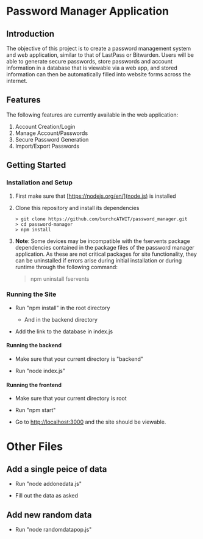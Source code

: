 # Password Manager Application

## Introduction

The objective of this project is to create a password management system and web application, similar to that of LastPass or Bitwarden. Users will be able to generate secure passwords, store passwords and account information in a database that is viewable via a web app, and stored information can then be automatically filled into website forms across the internet.

## Features

The following features are currently available in the web application:

1. Account Creation/Login
2. Manage Account/Passwords 
3. Secure Password Generation
4. Import/Export Passwords

## Getting Started

### Installation and Setup

1. First make sure that [https://nodejs.org/en/](node.js) is installed

2. Clone this repository and install its dependencies

    ~~~
    > git clone https://github.com/burchcATWIT/password_manager.git
    > cd password-manager
    > npm install
    ~~~

3. **Note**: Some devices may be incompatible with the fservents package dependencies contained in the package files of the password manager application.     As these are not critical packages for site functionality, they can be uninstalled if errors arise during initial installation or during runtime         through the following command:

     > npm uninstall fservents

### Running the Site


- Run "npm install" in the root directory
  - And in the backend directory

- Add the link to the database in index.js

#### Running the backend

- Make sure that your current directory is "backend"

- Run "node index.js"

#### Running the frontend

- Make sure that your current directory is root

- Run "npm start"

- Go to [http://localhost:3000](http://localhost:3000) and the site should be viewable.

# Other Files

## Add a single peice of data

- Run "node addonedata.js"

- Fill out the data as asked

## Add new random data

- Run "node randomdatapop.js"
